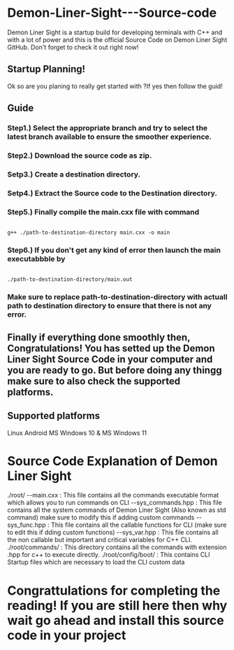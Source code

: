 # Demon-Liner-Sight---Source-code
Demon Liner Sight is a startup build for developing terminals with C++ and with a lot of power and this is the official Source Code on Demon Liner Sight GitHub. Don't forget to check it out right now!

## Startup Planning!
Ok so are you planing to really get started with ?If yes then follow the guid!

## Guide
### Step1.) Select the appropriate branch and try to select the latest branch available to ensure the smoother experience.
### Step2.) Download the source code as zip.
### Setp3.) Create a destination directory.
### Setp4.) Extract the Source code to the Destination directory.
### Step5.) Finally compile the main.cxx file with command
<pre><code>
g++ ./path-to-destination-directory main.cxx -o main
</code></pre>
### Step6.) If you don't get any kind of error then launch the main executabbble by
<pre><code>
./path-to-destination-directory/main.out
</code></pre>
### Make sure to replace path-to-destination-directory with actuall path to destination directory to ensure that there is not any error.
## Finally if everything done smoothly then, Congratulations! You has setted up the Demon Liner Sight Source Code in your computer and you are ready to go. But before doing any thingg make sure to also check the supported platforms.

## Supported platforms
Linux
Android
MS Windows 10 & MS Windows 11

# Source Code Explanation of Demon Liner Sight
./root/
--main.cxx : This file contains all the commands executable format which allows you to run commands on CLI
--sys_commands.hpp : This file contains all the system commands of Demon Liner Sight (Also known as std command) make sure to modify this if adding custom commands
--sys_func.hpp : This file contains all the callable functions for CLI (make sure to edit this if dding custom functions)
--sys_var.hpp : This file contains all the non callable but important and critical variables for C++ CLI.
./root/commands/ : This directory contains all the commands with extension .hpp for c++ to execute directly.
./root/config/boot/ : This contains CLI Startup files which are necessary to load the CLI custom data

# Congrattulations for completing the reading! If you are still here then why wait go ahead and install this source code in your project 
